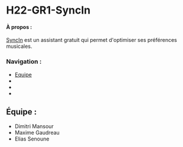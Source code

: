 # H22-GR1-SyncIn
#### À propos :
[SyncIn](https://github.com/LesGrailleurs/H22-GR1-SyncIn) est un assistant gratuit qui permet d'optimiser ses préférences musicales.

### Navigation :
- [Equipe](https://github.com/LesGrailleurs/H22-GR1-SyncIn#%C3%A9quipe-)
-
-
-

## Équipe :
- Dimitri Mansour
- Maxime Gaudreau
- Elias Senoune
